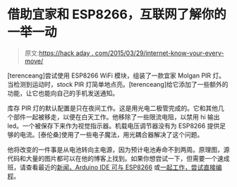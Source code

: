 # 借助宜家和 ESP8266，互联网了解你的一举一动

> 原文:[https://hack aday . com/2015/03/29/internet-know-your-every-move/](https://hackaday.com/2015/03/29/internet-knows-your-every-move/)

[terenceang]尝试使用 ESP8266 WiFi 模块，组装了一款宜家 Molgan PIR 灯。当检测到运动时，stock PIR 灯简单地点亮。[terenceang]给它添加了一些额外的功能，让它也能向自己的手机发送通知。

库存 PIR 灯的默认配置是只在夜间工作。这是用光电二极管完成的。它和其他几个部件一起被移走，以便在白天工作。他移除了一些限流电阻，以禁用 hi 输出 led。一个被保存下来作为视觉指示器。机载电压调节器没有为 ESP8266 提供足够的电流。[泰伦桑]使用了一些电子魔法，用光耦合器解决了这个问题。

他将改变的一件事是从电池转向主电源，因为预计电池寿命不到两周。原理图，源代码和大量的图片都可以在他的博客上找到。如果你想尝试一下，但需要一个速成班，请查看最近的[新闻，Arduino IDE 可与 ESP8266](http://hackaday.com/2015/03/28/arduino-ide-support-for-the-esp8266/) 或[一起工作，尝试直接编程](http://hackaday.com/2015/03/18/how-to-directly-program-an-inexpensive-esp8266-wifi-module/)。